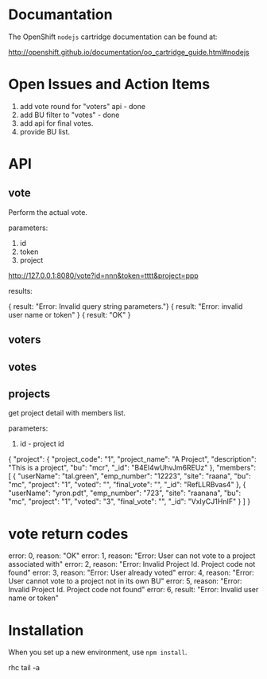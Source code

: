 # Documantation

The OpenShift `nodejs` cartridge documentation can be found at:

http://openshift.github.io/documentation/oo_cartridge_guide.html#nodejs

# Open Issues and Action Items

1. add vote round for "voters" api - done
2. add BU filter to "votes" - done
3. add api for final votes.
4. provide BU list.

# API

## vote

Perform the actual vote.

parameters:
1. id
2. token
3. project

http://127.0.0.1:8080/vote?id=nnn&token=tttt&project=ppp

results:

{ result: "Error: Invalid query string parameters."}
{ result: "Error: invalid user name or token" }
{ result: "OK" }

## voters

## votes

## projects

get project detail with members list.
 
parameters:
1. id - project id

{
   "project":    {
      "project_code": "1",
      "project_name": "A Project",
      "description": "This is a project",
      "bu": "mcr",
      "_id": "B4El4wUhvJm6REUz"
   },
   "members":    [
            {
         "userName": "tal.green",
         "emp_number": "12223",
         "site": "raana",
         "bu": "mc",
         "project": "1",
         "voted": "",
         "final_vote": "",
         "_id": "RefLLRBvas4"
      },
            {
         "userName": "yron.pdt",
         "emp_number": "723",
         "site": "raanana",
         "bu": "mc",
         "project": "1",
         "voted": "3",
         "final_vote": "",
         "_id": "VxIyCJ1HnIF"
      }
   ]
}

# vote return codes

error: 0, reason: "OK"
error: 1, reason: "Error: User can not vote to a project associated with"
error: 2, reason: "Error: Invalid Project Id. Project code not found"
error: 3, reason: "Error: User already voted"
error: 4, reason: "Error: User cannot vote to a project not in its own BU"
error: 5, reason: "Error: Invalid Project Id. Project code not found"
error: 6, result: "Error: Invalid user name or token"


# Installation

When you set up a new environment, use `npm install`.

rhc tail -a <app>